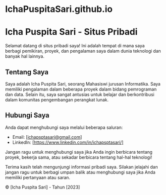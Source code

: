 # IchaPuspitaSari.github.io

# Icha Puspita Sari - Situs Pribadi

Selamat datang di situs pribadi saya! Ini adalah tempat di mana saya berbagi pemikiran, proyek, dan pengalaman saya dalam dunia teknologi dan banyak hal lainnya.

## Tentang Saya

Saya adalah Icha Puspita Sari, seorang Mahasiswi jurusan Informatika. Saya memiliki pengalaman dalam beberapa proyek dalam bidang pemrograman dan data. Selain itu, saya sangat antusias untuk belajar dan berkontribusi dalam komunitas pengembangan perangkat lunak.

## Hubungi Saya

Anda dapat menghubungi saya melalui beberapa saluran:

- Email: [ichapsptasari@gmail.com]
- LinkedIn: [https://www.linkedin.com/in/ichapsptasari/]

Jangan ragu untuk menghubungi saya jika Anda ingin berbicara tentang proyek, bekerja sama, atau sekadar berbicara tentang hal-hal teknologi!

Terima kasih telah mengunjungi informasi pribadi saya. Silakan jelajahi dan jangan ragu untuk berbagi umpan balik atau menghubungi saya jika Anda memiliki pertanyaan atau saran.

© [Icha Puspita Sari] - Tahun [2023]

